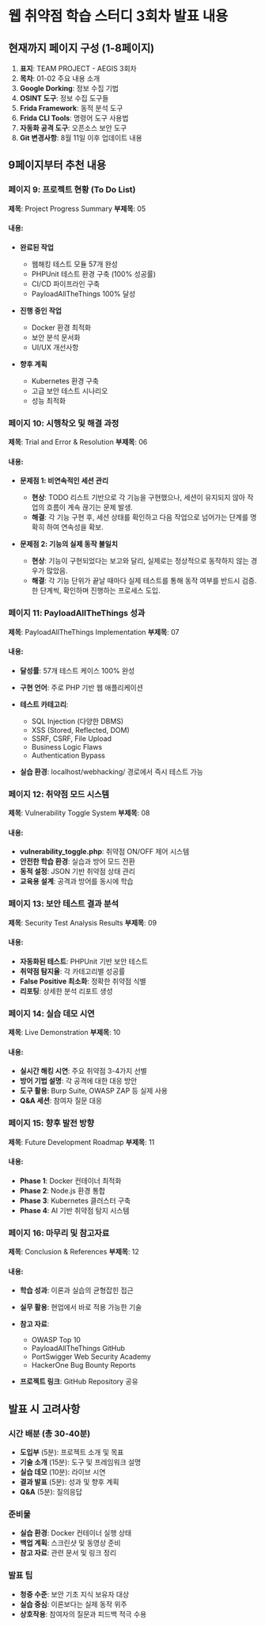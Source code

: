 # 웹 취약점 학습 스터디 3회차 발표 내용

## 현재까지 페이지 구성 (1-8페이지)

1. **표지**: TEAM PROJECT - AEGIS 3회차
2. **목차**: 01-02 주요 내용 소개
3. **Google Dorking**: 정보 수집 기법
4. **OSINT 도구**: 정보 수집 도구들
5. **Frida Framework**: 동적 분석 도구
6. **Frida CLI Tools**: 명령어 도구 사용법
7. **자동화 공격 도구**: 오픈소스 보안 도구
8. **Git 변경사항**: 8월 11일 이후 업데이트 내용

## 9페이지부터 추천 내용

### 페이지 9: 프로젝트 현황 (To Do List)
**제목**: Project Progress Summary
**부제목**: 05

#### 내용:
- **완료된 작업**
  - 웹해킹 테스트 모듈 57개 완성
  - PHPUnit 테스트 환경 구축 (100% 성공률)
  - CI/CD 파이프라인 구축
  - PayloadAllTheThings 100% 달성

- **진행 중인 작업**
  - Docker 환경 최적화
  - 보안 분석 문서화
  - UI/UX 개선사항

- **향후 계획**
  - Kubernetes 환경 구축
  - 고급 보안 테스트 시나리오
  - 성능 최적화

### 페이지 10: 시행착오 및 해결 과정
**제목**: Trial and Error & Resolution
**부제목**: 06

#### 내용:
- **문제점 1: 비연속적인 세션 관리**
  - **현상**: TODO 리스트 기반으로 각 기능을 구현했으나, 세션이 유지되지 않아 작업의 흐름이 계속 끊기는 문제 발생.
  - **해결**: 각 기능 구현 후, 세션 상태를 확인하고 다음 작업으로 넘어가는 단계를 명확히 하여 연속성을 확보.

- **문제점 2: 기능의 실제 동작 불일치**
  - **현상**: 기능이 구현되었다는 보고와 달리, 실제로는 정상적으로 동작하지 않는 경우가 많았음.
  - **해결**: 각 기능 단위가 끝날 때마다 실제 테스트를 통해 동작 여부를 반드시 검증. 한 단계씩, 확인하며 진행하는 프로세스 도입.

### 페이지 11: PayloadAllTheThings 성과
**제목**: PayloadAllTheThings Implementation
**부제목**: 07

#### 내용:
- **달성률**: 57개 테스트 케이스 100% 완성
- **구현 언어**: 주로 PHP 기반 웹 애플리케이션
- **테스트 카테고리**:
  - SQL Injection (다양한 DBMS)
  - XSS (Stored, Reflected, DOM)
  - SSRF, CSRF, File Upload
  - Business Logic Flaws
  - Authentication Bypass

- **실습 환경**: localhost/webhacking/ 경로에서 즉시 테스트 가능

### 페이지 12: 취약점 모드 시스템
**제목**: Vulnerability Toggle System
**부제목**: 08

#### 내용:
- **vulnerability_toggle.php**: 취약점 ON/OFF 제어 시스템
- **안전한 학습 환경**: 실습과 방어 모드 전환
- **동적 설정**: JSON 기반 취약점 상태 관리
- **교육용 설계**: 공격과 방어를 동시에 학습

### 페이지 13: 보안 테스트 결과 분석
**제목**: Security Test Analysis Results
**부제목**: 09

#### 내용:
- **자동화된 테스트**: PHPUnit 기반 보안 테스트
- **취약점 탐지율**: 각 카테고리별 성공률
- **False Positive 최소화**: 정확한 취약점 식별
- **리포팅**: 상세한 분석 리포트 생성

### 페이지 14: 실습 데모 시연
**제목**: Live Demonstration
**부제목**: 10

#### 내용:
- **실시간 해킹 시연**: 주요 취약점 3-4가지 선별
- **방어 기법 설명**: 각 공격에 대한 대응 방안
- **도구 활용**: Burp Suite, OWASP ZAP 등 실제 사용
- **Q&A 세션**: 참여자 질문 대응

### 페이지 15: 향후 발전 방향
**제목**: Future Development Roadmap
**부제목**: 11

#### 내용:
- **Phase 1**: Docker 컨테이너 최적화
- **Phase 2**: Node.js 환경 통합
- **Phase 3**: Kubernetes 클러스터 구축
- **Phase 4**: AI 기반 취약점 탐지 시스템

### 페이지 16: 마무리 및 참고자료
**제목**: Conclusion & References
**부제목**: 12

#### 내용:
- **학습 성과**: 이론과 실습의 균형잡힌 접근
- **실무 활용**: 현업에서 바로 적용 가능한 기술
- **참고 자료**:
  - OWASP Top 10
  - PayloadAllTheThings GitHub
  - PortSwigger Web Security Academy
  - HackerOne Bug Bounty Reports

- **프로젝트 링크**: GitHub Repository 공유

## 발표 시 고려사항

### 시간 배분 (총 30-40분)
- **도입부** (5분): 프로젝트 소개 및 목표
- **기술 소개** (15분): 도구 및 프레임워크 설명
- **실습 데모** (10분): 라이브 시연
- **결과 발표** (5분): 성과 및 향후 계획
- **Q&A** (5분): 질의응답

### 준비물
- **실습 환경**: Docker 컨테이너 실행 상태
- **백업 계획**: 스크린샷 및 동영상 준비
- **참고 자료**: 관련 문서 및 링크 정리

### 발표 팁
- **청중 수준**: 보안 기초 지식 보유자 대상
- **실습 중심**: 이론보다는 실제 동작 위주
- **상호작용**: 참여자의 질문과 피드백 적극 수용

